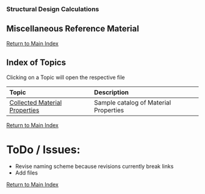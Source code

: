 ### Structural Design Calculations
## Miscellaneous Reference Material


[Return to Main Index](../README.md)

## Index of Topics
Clicking on a Topic will open the respective file

<!--- Begin Comment
- [Circle with Axis in Middle rev 0.0](./Circle_with_Axis_in_middle/Circle_0.0.ipynb)
- [Rectangle with Axis in Middle rev 0.4](./Rectangle_with_Axis_in_Middle/Rectangle_0.4.ipynb)
End Comment --->

<!--- Begin Table --->
| Topic | Description |
| :--- | :--- |
| [Collected Material Properties](./Material_Properties/Collected_Material_Properties.ipynb) | Sample catalog of Material Properties |

<!--- End Table --->

<!--- Begin Comment
| Left-Aligned  | Center Aligned  | Right Aligned |
| :------------ |:---------------:| -------------:|
| col 3 is      | some wordy text |          1600 |
| col 2 is      |    centered     |            12 |
| zebra stripes |    and math     |      $\pi^3$ |
End Comment --->

[Return to Main Index](../README.md)


# ToDo / Issues:
- Revise naming scheme because revisions currently break links
- Add files
<!--- - Make an index with hotlinks to worksheets so users can easily find desired files - Done E.Durham 1-Jul-2019 --->
<!--- - Setup link to GitHub repository - Done E.Durham 30-Jun-2019 --->

[Return to Main Index](../README.md)
